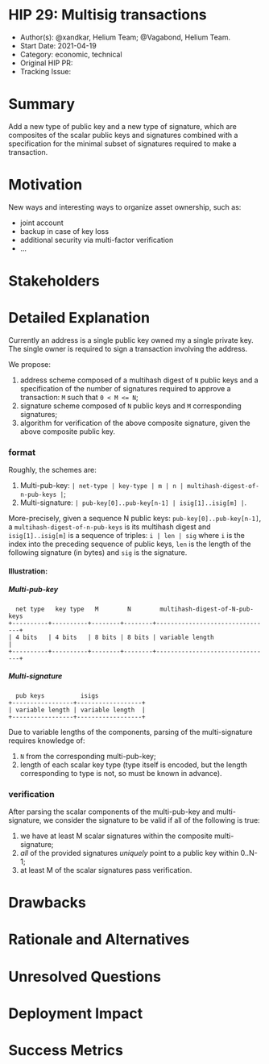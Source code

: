 # HIP 29: Multisig transactions

- Author(s): @xandkar, Helium Team; @Vagabond, Helium Team.
- Start Date: 2021-04-19
- Category: economic, technical
- Original HIP PR:
- Tracking Issue:

# Summary
[summary]: #summary

Add  a new type of public key and a new type of signature, which are composites
of the scalar public keys and signatures combined with a specification for the
minimal subset of signatures required to make a transaction.

# Motivation
[motivation]: #motivation

New ways and interesting ways to organize asset ownership, such as:
- joint account
- backup in case of key loss
- additional security via multi-factor verification
- ...

# Stakeholders
[stakeholders]: #stakeholders


# Detailed Explanation
[detailed-explanation]: #detailed-explanation

Currently an address is a single public key owned my a single private key.
The single owner is required to sign a transaction involving the address.

We propose:

1. address scheme composed of a multihash digest of `N` public keys and a
   specification of the number of signatures required to approve a transaction:
   `M` such that `0 < M <= N`;
2. signature scheme composed of `N` public keys and `M` corresponding signatures;
3. algorithm for verification of the above composite signature, given the above
   composite public key.

### format
Roughly, the schemes are:
1. Multi-pub-key: `| net-type | key-type | m | n | multihash-digest-of-n-pub-keys |`;
2. Multi-signature: `| pub-key[0]..pub-key[n-1] | isig[1]..isig[m] |`.

More-precisely, given a sequence N public keys: `pub-key[0]..pub-key[n-1]`,
a `multihash-digest-of-n-pub-keys` is its multihash digest and `isig[1]..isig[m]`
is a sequence of triples: `i | len | sig` where `i` is the index into the
preceding sequence of public keys, `len` is the length of the following
signature (in bytes) and `sig` is the signature.

#### Illustration:

##### Multi-pub-key

      net type   key type   M        N        multihash-digest-of-N-pub-keys
    +----------+----------+--------+--------+--------------------------------+
    | 4 bits   | 4 bits   | 8 bits | 8 bits | variable length                |
    +----------+----------+--------+--------+--------------------------------+

##### Multi-signature

      pub keys          isigs
    +-----------------+------------------+
    | variable length | variable length  |
    +-----------------+------------------+

Due to variable lengths of the components, parsing of the multi-signature
requires knowledge of:
1. `N` from the corresponding multi-pub-key;
2. length of each scalar key type (type itself is encoded, but the length
   corresponding to type is not, so must be known in advance).

### verification

After parsing the scalar components of the multi-pub-key and multi-signature,
we consider the signature to be valid if all of the following is true:
1. we have at least M scalar signatures within the composite multi-signature;
2. _all_ of the provided signatures _uniquely_ point to a public key within 0..N-1;
3. at least M of the scalar signatures pass verification.

# Drawbacks
[drawbacks]: #drawbacks


# Rationale and Alternatives
[alternatives]: #rationale-and-alternatives


# Unresolved Questions
[unresolved]: #unresolved-questions


# Deployment Impact
[deployment-impact]: #deployment-impact


# Success Metrics
[success-metrics]: #success-metrics
